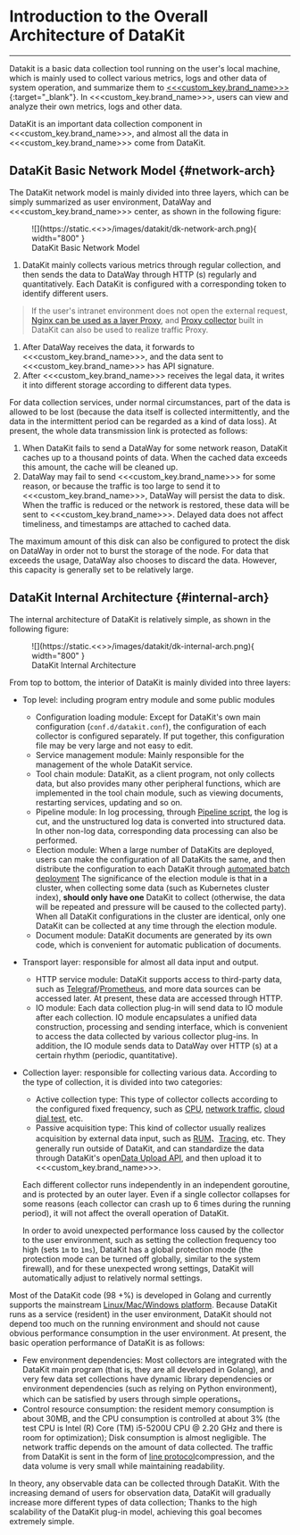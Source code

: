 # Introduction to the Overall Architecture of DataKit
---

Datakit is a basic data collection tool running on the user's local machine, which is mainly used to collect various metrics, logs and other data of system operation, and summarize them to [<<<custom_key.brand_name>>>](https://<<<custom_key.brand_main_domain>>>){:target="_blank"}. In <<<custom_key.brand_name>>>, users can view and analyze their own metrics, logs and other data.

DataKit is an important data collection component in <<<custom_key.brand_name>>>, and almost all the data in <<<custom_key.brand_name>>> come from DataKit.

## DataKit Basic Network Model {#network-arch}

The DataKit network model is mainly divided into three layers, which can be simply summarized as user environment, DataWay and <<<custom_key.brand_name>>> center, as shown in the following figure:

<figure markdown>
  ![](https://static.<<<custom_key.brand_main_domain>>>/images/datakit/dk-network-arch.png){ width="800" }
  <figcaption> DataKit Basic Network Model </figcaption>
</figure>

1. DataKit mainly collects various metrics through regular collection, and then sends the data to DataWay through HTTP (s) regularly and quantitatively. Each DataKit is configured with a corresponding token to identify different users.

> If the user's intranet environment does not open the external request, [Nginx can be used as a layer Proxy](../integrations/proxy.md#nginx-proxy), and [Proxy collector](../integrations/proxy.md) built in DataKit can also be used to realize traffic Proxy.

1. After DataWay receives the data, it forwards to <<<custom_key.brand_name>>>, and the data sent to <<<custom_key.brand_name>>> has API signature.
1. After <<<custom_key.brand_name>>> receives the legal data, it writes it into different storage according to different data types.

For data collection services, under normal circumstances, part of the data is allowed to be lost (because the data itself is collected intermittently, and the data in the intermittent period can be regarded as a kind of data loss). At present, the whole data transmission link is protected as follows:

1. When DataKit fails to send a DataWay for some network reason, DataKit caches up to a thousand points of data. When the cached data exceeds this amount, the cache will be cleaned up.
1. DataWay may fail to send <<<custom_key.brand_name>>> for some reason, or because the traffic is too large to send it to <<<custom_key.brand_name>>>, DataWay will persist the data to disk. When the traffic is reduced or the network is restored, these data will be sent to <<<custom_key.brand_name>>>. Delayed data does not affect timeliness, and timestamps are attached to cached data.

The maximum amount of this disk can also be configured to protect the disk on DataWay in order not to burst the storage of the node. For data that exceeds the usage, DataWay also chooses to discard the data. However, this capacity is generally set to be relatively large.

## DataKit Internal Architecture {#internal-arch}

The internal architecture of DataKit is relatively simple, as shown in the following figure:

<figure markdown>
  ![](https://static.<<<custom_key.brand_main_domain>>>/images/datakit/dk-internal-arch.png){ width="800" }
  <figcaption> DataKit Internal Architecture </figcaption>
</figure>

From top to bottom, the interior of DataKit is mainly divided into three layers:

- Top level: including program entry module and some public modules
    - Configuration loading module: Except for DataKit's own main configuration (`conf.d/datakit.conf`), the configuration of each collector is configured separately. If put together, this configuration file may be very large and not easy to edit.
    - Service management module: Mainly responsible for the management of the whole DataKit service.
    - Tool chain module: DataKit, as a client program, not only collects data, but also provides many other peripheral functions, which are implemented in the tool chain module, such as viewing documents, restarting services, updating and so on.
    - Pipeline module: In log processing, through  [Pipeline script](../pipeline/index.md), the log is cut, and the unstructured log data is converted into structured data. In other non-log data, corresponding data processing can also be performed.
    - Election module: When a large number of DataKits are deployed, users can make the configuration of all DataKits the same, and then distribute the configuration to each DataKit through [automated batch deployment](datakit-batch-deploy.md) The significance of the election module is that in a cluster, when collecting some data (such as Kubernetes cluster index), **should only have one**  DataKit to collect (otherwise, the data will be repeated and pressure will be caused to the collected party). When all DataKit configurations in the cluster are identical, only one DataKit can be collected at any time through the election module.
    - Document module: DataKit documents are generated by its own code, which is convenient for automatic publication of documents.

- Transport layer: responsible for almost all data input and output.
    - HTTP service module: DataKit supports access to third-party data, such as [Telegraf](../integrations/telegraf.md)/[Prometheus](../integrations/prom.md), and more data sources can be accessed later. At present, these data are accessed through HTTP.
    - IO module: Each data collection plug-in will send data to IO module after each collection. IO module encapsulates a unified data construction, processing and sending interface, which is convenient to access the data collected by various collector plug-ins. In addition, the IO module sends data to DataWay over HTTP (s) at a certain rhythm (periodic, quantitative).

- Collection layer: responsible for collecting various data. According to the type of collection, it is divided into two categories:
    - Active collection type: This type of collector collects according to the configured fixed frequency, such as [CPU](../integrations/cpu.md), [network traffic](../integrations/net.md), [cloud dial test](../integrations/dialtesting.md), etc.
    - Passive acquisition type: This kind of collector usually realizes acquisition by external data input, such as [RUM](../integrations/rum.md)、[Tracing](../integrations/ddtrace.md), etc. They generally run outside of DataKit, and can standardize the data through DataKit's open[Data Upload API](apis.md), and then upload it to <<<custom_key.brand_name>>>.

    Each different collector runs independently in an independent goroutine, and is protected by an outer layer. Even if a single collector collapses for some reasons (each collector can crash up to 6 times during the running period), it will not affect the overall operation of DataKit.

    In order to avoid unexpected performance loss caused by the collector to the user environment, such as setting the collection frequency too high (sets `1m` to `1ms`), DataKit has a global protection mode (the protection mode can be turned off globally, similar to the system firewall), and for these unexpected wrong settings, DataKit will automatically adjust to relatively normal settings.

Most of the DataKit code (98 +%) is developed in Golang and currently supports the mainstream  [Linux/Mac/Windows platform](datakit-service-how-to.md#install-dir). Because DataKit runs as a service (resident) in the user environment, DataKit should not depend too much on the running environment and should not cause obvious performance consumption in the user environment. At present, the basic operation performance of DataKit is as follows:

- Few environment dependencies: Most collectors are integrated with the DataKit main program (that is, they are all developed in Golang), and very few data set collections have dynamic library dependencies or environment dependencies (such as relying on Python environment), which can be satisfied by users through simple operations。
- Control resource consumption: the resident memory consumption is about 30MB, and the CPU consumption is controlled at about 3% (the test CPU is Intel (R) Core (TM) i5-5200U CPU @ 2.20 GHz and there is room for optimization); Disk consumption is almost negligible. The network traffic depends on the amount of data collected. The traffic from DataKit is sent in the form of [line protocol](apis.md)compression, and the data volume is very small while maintaining readability.

In theory, any observable data can be collected through DataKit. With the increasing demand of users for observation data, DataKit will gradually increase more different types of data collection; Thanks to the high scalability of the DataKit plug-in model, achieving this goal becomes extremely simple.
